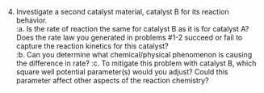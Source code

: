 

4.  Investigate a second catalyst material, catalyst B for its reaction behavior.  
:a. Is the rate of reaction the same for catalyst B as it is for catalyst A?  Does the rate law you generated in problems #1-2 succeed or fail to capture the reaction kinetics for this catalyst?  
:b. Can you determine what chemical/physical phenomenon is causing the difference in rate?
:c. To mitigate this problem with catalyst B, which square well potential parameter(s) would you adjust?  Could this parameter affect other aspects of the reaction chemistry?